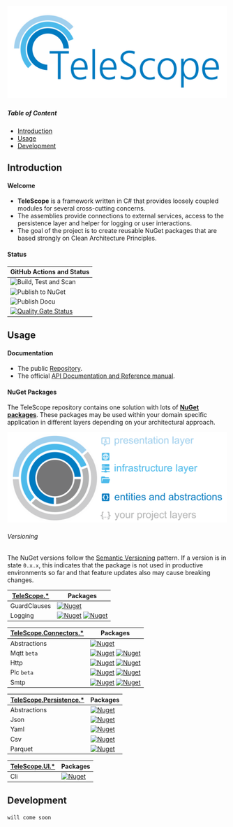 # ![TeleScope](images/telescope-logo.svg)

##### Table of Content

* [Introduction](#introduction)
* [Usage](#usage)
* [Development](#development)

## Introduction

#### Welcome

* **TeleScope** is a framework written in C# that provides loosely coupled modules for several cross-cutting concerns.
* The assemblies provide connections to external services, access to the persistence layer and helper for logging or user interactions.
* The goal of the project is to create reusable NuGet packages that are based strongly on Clean Architecture Principles.


#### Status

| GitHub Actions and Status |
| ------------------------- |
| ![Build, Test and Scan](https://github.com/telescope-dotnet/telescope/workflows/Build,%20Test%20and%20Scan/badge.svg)
| ![Publish to NuGet](https://github.com/telescope-dotnet/telescope/workflows/Publish%20to%20NuGet/badge.svg)
| ![Publish Docu](https://github.com/telescope-dotnet/telescope/workflows/Publish%20Docu/badge.svg)
| [![Quality Gate Status](https://sonarcloud.io/api/project_badges/measure?project=telescope-dotnet_telescope&metric=alert_status)](https://sonarcloud.io/dashboard?id=telescope-dotnet_telescope)


## Usage

#### Documentation

* The public [Repository](https://github.com/telescope-dotnet/telescope).
* The official [API Documentation and Reference manual](https://telescope-dotnet.github.io/telescope/).


#### NuGet Packages

The TeleScope repository contains one solution with lots of **[NuGet packages](https://www.nuget.org/profiles/telescope-dotnet)**.
These packages may be used within your domain specific application in different layers depending on your architectural approach. 

![TeleScope](images/telescope_ca.svg)

###### Versioning

The NuGet versions follow the [Semantic Versioning](https://semver.org/) pattern.
If a version is in state `0.x.x`, this indicates that the package is not used in productive environments so far and
that feature updates also may cause breaking changes. 

<!-- Connectors -->

| [TeleScope.*](https://www.nuget.org/packages?q=TeleScope) | Packages |
| ------------ | --- |
| GuardClauses | [![Nuget](https://img.shields.io/nuget/v/TeleScope.GuardClauses.svg?label=GuardClauses)](https://www.nuget.org/packages/TeleScope.GuardClauses/)
| Logging      | [![Nuget](https://img.shields.io/nuget/v/TeleScope.Logging.svg?label=Logging)](https://www.nuget.org/packages/TeleScope.Logging/) [![Nuget](https://img.shields.io/nuget/v/TeleScope.Logging.Extensions.Serilog.svg?label=Extensions.Serilog)](https://www.nuget.org/packages/TeleScope.Logging.Extensions.Serilog/)

| [TeleScope.Connectors.*](https://www.nuget.org/packages?q=TeleScope.Connectors) | Packages |
| ------------ | --- |
| Abstractions | [![Nuget](https://img.shields.io/nuget/v/TeleScope.Connectors.Abstractions.svg?label=Connectors.Abstractions)](https://www.nuget.org/packages/TeleScope.Connectors.Abstractions/)
| Mqtt `beta`  | [![Nuget](https://img.shields.io/nuget/v/TeleScope.Connectors.Mqtt.Abstractions.svg?label=Mqtt.Abstractions)](https://www.nuget.org/packages/TeleScope.Connectors.Mqtt.Abstractions/) [![Nuget](https://img.shields.io/nuget/v/TeleScope.Connectors.Mqtt.svg?label=Mqtt)](https://www.nuget.org/packages/TeleScope.Connectors.Mqtt/)
| Http         | [![Nuget](https://img.shields.io/nuget/v/TeleScope.Connectors.Http.Abstractions.svg?label=Http.Abstractions)](https://www.nuget.org/packages/TeleScope.Connectors.Http.Abstractions/) [![Nuget](https://img.shields.io/nuget/v/TeleScope.Connectors.Http.svg?label=Http)](https://www.nuget.org/packages/TeleScope.Connectors.Http/)
| Plc `beta`   | [![Nuget](https://img.shields.io/nuget/v/TeleScope.Connectors.Plc.Abstractions.svg?label=Plc.Abstractions)](https://www.nuget.org/packages/TeleScope.Connectors.Plc.Abstractions/) [![Nuget](https://img.shields.io/nuget/v/TeleScope.Connectors.Plc.Siemens.svg?label=Plc.Siemens)](https://www.nuget.org/packages/TeleScope.Connectors.Plc.Siemens/)
| Smtp         | [![Nuget](https://img.shields.io/nuget/v/TeleScope.Connectors.Smtp.Abstractions.svg?label=Smtp.Abstractions)](https://www.nuget.org/packages/TeleScope.Connectors.Smtp.Abstractions/) [![Nuget](https://img.shields.io/nuget/v/TeleScope.Connectors.Smtp.svg?label=Smtp)](https://www.nuget.org/packages/TeleScope.Connectors.Smtp/)

| [TeleScope.Persistence.*](https://www.nuget.org/packages?q=TeleScope.Persistence) | Packages |
| ------------ | --- |
| Abstractions | [![Nuget](https://img.shields.io/nuget/v/TeleScope.Persistence.Abstractions.svg?label=Persistence.Abstractions)](https://www.nuget.org/packages/TeleScope.Persistence.Abstractions/)
| Json         | [![Nuget](https://img.shields.io/nuget/v/TeleScope.Persistence.Json.svg?label=Json)](https://www.nuget.org/packages/TeleScope.Persistence.Json/) 
| Yaml         | [![Nuget](https://img.shields.io/nuget/v/TeleScope.Persistence.Yaml.svg?label=Yaml)](https://www.nuget.org/packages/TeleScope.Persistence.Yaml/) 
| Csv          | [![Nuget](https://img.shields.io/nuget/v/TeleScope.Persistence.Csv.svg?label=Csv)](https://www.nuget.org/packages/TeleScope.Persistence.Csv/)
| Parquet      | [![Nuget](https://img.shields.io/nuget/v/TeleScope.Persistence.Parquet.svg?label=Parquet)](https://www.nuget.org/packages/TeleScope.Persistence.Parquet/)

| [TeleScope.UI.*](https://www.nuget.org/packages?q=TeleScope.UI) | Packages |
| ------------ | --- |
| Cli          | [![Nuget](https://img.shields.io/nuget/v/TeleScope.UI.Cli.svg?label=Cli)](https://www.nuget.org/packages/TeleScope.UI.Cli/)


## Development

`will come soon`
